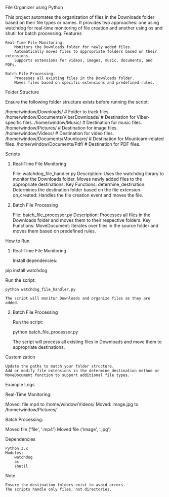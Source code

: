 File Organizer using Python

This project automates the organization of files in the Downloads folder based on their file types or names. It provides two approaches: one using watchdog for real-time monitoring of file creation and another using os and shutil for batch processing.
Features

    Real-Time File Monitoring:
        Monitors the Downloads folder for newly added files.
        Automatically moves files to appropriate folders based on their extensions.
        Supports extensions for videos, images, music, documents, and PDFs.

    Batch File Processing:
        Processes all existing files in the Downloads folder.
        Moves files based on specific extensions and predefined rules.

Folder Structure

Ensure the following folder structure exists before running the script:

/home/window/Downloads/           # Folder to track files.
/home/window/Documents/ViberDownloads/
                                  # Destination for Viber-specific files.
/home/window/Music/               # Destination for music files.
/home/window/Pictures/            # Destination for image files.
/home/window/Videos/              # Destination for video files.
/home/window/Documents/Mountcare/ # Destination for Mountcare-related files.
/home/window/Documents/Pdf/       # Destination for PDF files.

Scripts
1. Real-Time File Monitoring

    File: watchdog_file_handler.py
    Description:
        Uses the watchdog library to monitor the Downloads folder.
        Moves newly added files to the appropriate destinations.
    Key Functions:
        determine_destination: Determines the destination folder based on the file extension.
        on_created: Handles the file creation event and moves the file.

2. Batch File Processing

    File: batch_file_processor.py
    Description:
        Processes all files in the Downloads folder and moves them to their respective folders.
    Key Functions:
        MoveDocument: Iterates over files in the source folder and moves them based on predefined rules.

How to Run
1. Real-Time File Monitoring

    Install dependencies:

pip install watchdog

Run the script:

    python watchdog_file_handler.py

    The script will monitor Downloads and organize files as they are added.

2. Batch File Processing

    Run the script:

    python batch_file_processor.py

    The script will process all existing files in Downloads and move them to appropriate destinations.

Customization

    Update the paths to match your folder structure.
    Add or modify file extensions in the determine_destination method or MoveDocument function to support additional file types.

Example Logs

Real-Time Monitoring:

Moved: file.mp4 to /home/window/Videos/
Moved: image.jpg to /home/window/Pictures/

Batch Processing:

Moved file ('file', '.mp4')
Moved file ('image', '.jpg')

Dependencies

    Python 3.x
    Modules:
        watchdog
        os
        shutil

Note

    Ensure the destination folders exist to avoid errors.
    The scripts handle only files, not directories.
